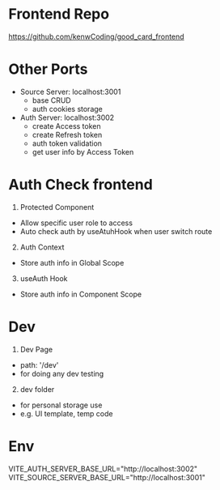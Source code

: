# Frontend Repo
https://github.com/kenwCoding/good_card_frontend

# Other Ports
- Source Server: localhost:3001
    - base CRUD
    - auth cookies storage
- Auth Server: localhost:3002
    - create Access token
    - create Refresh token
    - auth token validation
    - get user info by Access Token 

# Auth Check frontend
1. Protected Component
- Allow specific user role to access
- Auto check auth by useAtuhHook when user switch route

2. Auth Context
- Store auth info in Global Scope

3. useAuth Hook
- Store auth info in Component Scope

# Dev
1. Dev Page
- path: '/dev'
- for doing any dev testing

2. dev folder
- for personal storage use
- e.g. UI template, temp code

# Env
VITE_AUTH_SERVER_BASE_URL="http://localhost:3002"
VITE_SOURCE_SERVER_BASE_URL="http://localhost:3001"